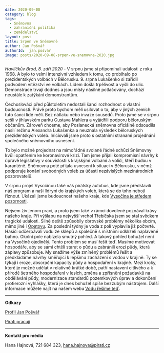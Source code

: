 ```yaml
---
date: 2020-09-08
category: blog
tags:
  - Sněmovna
  - zahraniční politika
  - zemědelství 
layout: post
title: Srpen ve Sněmovně 
author: Jan Pošvář
authorId:  jan.posvar
image: posts/2020-09-08-srpen-ve-snemovne-2020.jpg
---
```


*Havlíčkův Brod, 8. září 2020* - V srpnu jsme si připomínali události z roku 1968. A bylo to velmi intenzivní vzhledem k tomu, co probíhalo po prezidentských volbách v Bělorusku. 9. srpna Lukašenko si zařídil podvodem vítězství ve volbách. Lidem došla trpělivost a vyšli do ulic. Demonstrace trvají dodnes a jsou místy násilně potlačovány, dochází neustále k zatýkání demonstrantům.

Čechoslováci před půlstoletím nedostali šanci rozhodnout o vlastní budoucnosti. Právě proto bychom měli usilovat o to, aby v jiných zemích tuto šanci lidé měli. Bez nátlaku nebo invaze sousedů. Proto jsme se v srpnu sešli v jihlavském parku Gustava Mahlera a vyjádřili podporu běloruským občanům. Zároveň chceme, aby Poslanecká sněmovna oficiálně odsoudila násilí režimu Alexandra Lukašenka a neuznala výsledek běloruských prezidentských voleb. Iniciovali jsme proto s ostatními stranami projednání společného sněmovního usnesení.

To bylo možné projednat na mimořádné svolané řádné schůzi Sněmovny kvůli opatřením ke koronavirové krizi. Tam jsme přijali kompromisní návrhy k úpravě legislativy v souvislosti s krajskými volbami a voliči, kteří budou v karanténě. Sněmovna poté přijala usnesení k situaci v Bělorusku, v němž podporuje konání svobodných voleb za účasti nezávislých mezinárodních pozorovatelů.

V srpnu projel Vysočinou také náš pirátský autobus, kde jsme představili náš program a naši lídryni do krajských voleb, která se do toho nebojí říznout. Ukázali jsme budoucnost našeho kraje, kde [Vysočina je středem pozornosti](https://www.youtube.com/watch?v=C3qxSlZ2Tis). 

Nejsem živ jenom prací, a proto jsem také v rámci dovolené poznával krásy našeho kraje. Při výšlapu na nejvyšší vrchol Třebíčska jsem se stal svědkem tragické události. Silné deště způsobily obrovské problémy několika obcím, mimo jiné i [Opatovu](https://mapy.cz/s/maruzafapo). Za poslední týdny je voda z polí vyplavila již počtvrté. Hasiči odčerpávali vodu ze sklepů a společně s místními odklízeli naplavené bahno. Okolní pole nabízela smutný pohled. A takový pohled bohužel není na Vysočině ojedinělý.  Tento problém se musí řešit teď. Musíme motivovat hospodáře, aby se sami chtěli starat o půdu a zabránili erozi půdy, která záplavy způsobuje. My snažíme výše zmíněný problémů řešit a předkládáme návrhy směřující k lepšímu zacházení s vodou v krajině. Ty se týkají i eroze, absorpční kapacity půdy a hospodaření v krajině. Mezi kroky, které je možné udělat v relativně krátké době, patří nastavení citlivého a k přírodě šetrného hospodaření v lesích, změna a zpřísnění požadavků na obdělávání půdy, modernizace standardů pozemkových úprav a dokončení protierozní vyhlášky, která je dnes bohužel spíše bezzubým nástrojem. Další informace můžete najít na našem webu [Vodu řešíme teď](https://voda.pirati.cz).

---

**Odkazy**

[Profil Jan Pošvář](https://www.pirati.cz/lide/jan-posvar)

[Pirati pracují](https://piratipracuji.cz)
 
---

**Kontakt pro média**

Hana Hajnová, 721 684 323, <hana.hajnova@pirati.cz>
